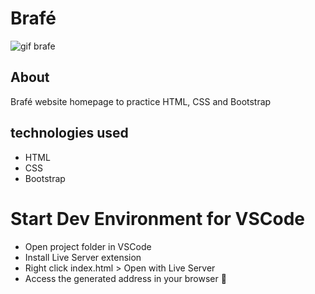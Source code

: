 # Brafé

![gif brafe](https://user-images.githubusercontent.com/86026272/140438749-2da5203b-812a-44f5-a127-a789379b85e9.gif)

## About
Brafé website homepage to practice HTML, CSS and Bootstrap

## technologies used
+ HTML
+ CSS
+ Bootstrap

# Start Dev Environment for VSCode
+ Open project folder in VSCode
+ Install Live Server extension
+ Right click index.html > Open with Live Server
+ Access the generated address in your browser 🚀
